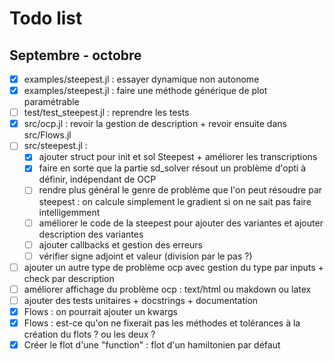 # Todo list

## Septembre - octobre

- [x] examples/steepest.jl : essayer dynamique non autonome
- [x] examples/steepest.jl : faire une méthode générique de plot paramétrable
- [ ] test/test_steepest.jl : reprendre les tests
- [x] src/ocp.jl : revoir la gestion de description + revoir ensuite dans src/Flows.jl
- [ ] src/steepest.jl : 
    * [x] ajouter struct pour init et sol Steepest + améliorer les transcriptions
    * [x] faire en sorte que la partie sd_solver résout un problème d'opti à définir, indépendant de OCP
    * [ ] rendre plus général le genre de problème que l'on peut résoudre par steepest : on calcule simplement le gradient si on ne sait pas faire intelligemment
    * [ ] améliorer le code de la steepest pour ajouter des variantes et ajouter description des variantes
    * [ ] ajouter callbacks et gestion des erreurs
    * [ ] vérifier signe adjoint et valeur (division par le pas ?)  
- [ ] ajouter un autre type de problème ocp avec gestion du type par inputs + check par description
- [ ] améliorer affichage du problème ocp : text/html ou makdown ou latex
- [ ] ajouter des tests unitaires + docstrings + documentation
- [x] Flows : on pourrait ajouter un kwargs  
- [x] Flows : est-ce qu'on ne fixerait pas les méthodes et tolérances à la création du flots ? ou les deux ?
- [x] Créer le flot d'une "function" : flot d'un hamiltonien par défaut